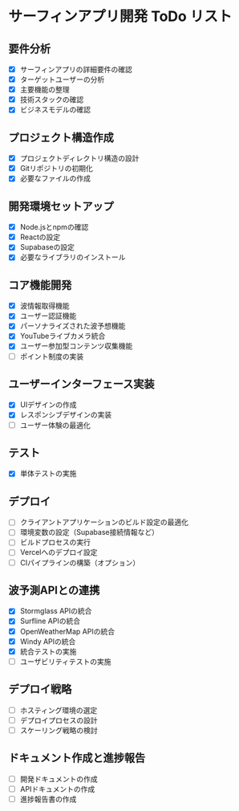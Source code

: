 # サーフィンアプリ開発 ToDo リスト

## 要件分析
- [x] サーフィンアプリの詳細要件の確認
- [x] ターゲットユーザーの分析
- [x] 主要機能の整理
- [x] 技術スタックの確認
- [x] ビジネスモデルの確認

## プロジェクト構造作成
- [x] プロジェクトディレクトリ構造の設計
- [x] Gitリポジトリの初期化
- [x] 必要なファイルの作成

## 開発環境セットアップ
- [x] Node.jsとnpmの確認
- [x] Reactの設定
- [x] Supabaseの設定
- [x] 必要なライブラリのインストール

## コア機能開発
- [x] 波情報取得機能
- [x] ユーザー認証機能
- [x] パーソナライズされた波予想機能
- [x] YouTubeライブカメラ統合
- [x] ユーザー参加型コンテンツ収集機能
- [ ] ポイント制度の実装

## ユーザーインターフェース実装
- [x] UIデザインの作成
- [x] レスポンシブデザインの実装
- [ ] ユーザー体験の最適化

## テスト
- [x] 単体テストの実施

## デプロイ
- [ ] クライアントアプリケーションのビルド設定の最適化
- [ ] 環境変数の設定（Supabase接続情報など）
- [ ] ビルドプロセスの実行
- [ ] Vercelへのデプロイ設定
- [ ] CIパイプラインの構築（オプション）

## 波予測APIとの連携
- [x] Stormglass APIの統合
- [x] Surfline APIの統合
- [x] OpenWeatherMap APIの統合
- [x] Windy APIの統合
- [x] 統合テストの実施
- [ ] ユーザビリティテストの実施

## デプロイ戦略
- [ ] ホスティング環境の選定
- [ ] デプロイプロセスの設計
- [ ] スケーリング戦略の検討

## ドキュメント作成と進捗報告
- [ ] 開発ドキュメントの作成
- [ ] APIドキュメントの作成
- [ ] 進捗報告書の作成
